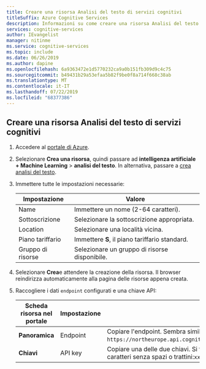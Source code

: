 ```yaml
---
title: Creare una risorsa Analisi del testo di servizi cognitivi
titleSuffix: Azure Cognitive Services
description: Informazioni su come creare una risorsa Analisi del testo servizi cognitivi.
services: cognitive-services
author: IEvangelist
manager: nitinme
ms.service: cognitive-services
ms.topic: include
ms.date: 06/26/2019
ms.author: dapine
ms.openlocfilehash: 6a9363472e1d5770232ca9a0b151fb309d9c4c75
ms.sourcegitcommit: b49431b29a53efaa5b82f9be0f8a714f668c38ab
ms.translationtype: MT
ms.contentlocale: it-IT
ms.lasthandoff: 07/22/2019
ms.locfileid: "68377386"
---
```

## <a name="create-a-cognitive-services-text-analytics-resource"></a>Creare una risorsa Analisi del testo di servizi cognitivi

1. Accedere al [portale di Azure](https://portal.azure.com).
1. Selezionare **Crea una risorsa**, quindi passare ad **intelligenza artificiale + Machine Learning** > **analisi del testo**.
   In alternativa, passare a [crea analisi del testo](https://ms.portal.azure.com/#create/Microsoft.CognitiveServicesTextAnalytics).
1. Immettere tutte le impostazioni necessarie:

    |Impostazione|Valore|
    |--|--|
    |Name|Immettere un nome (2-64 caratteri).|
    |Sottoscrizione|Selezionare la sottoscrizione appropriata.|
    |Location|Selezionare una località vicina.|
    |Piano tariffario| Immettere **S**, il piano tariffario standard.|
    |Gruppo di risorse|Selezionare un gruppo di risorse disponibile.|

1. Selezionare **Crea**e attendere la creazione della risorsa. Il browser reindirizza automaticamente alla pagina delle risorse appena creata.
1. Raccogliere i dati `endpoint` configurati e una chiave API:

    |Scheda risorsa nel portale|Impostazione|Value|
    |--|--|--|
    |**Panoramica**|Endpoint|Copiare l'endpoint. Sembra simile a `https://northeurope.api.cognitive.microsoft.com/text/analytics/v2.0`.|
    |**Chiavi**|API key|Copiare una delle due chiavi. Si tratta di una stringa alfanumerica di 32 caratteri senza spazi o trattini:`xxxxxxxxxxxxxxxxxxxxxxxxxxxxxxxx`< >.|
